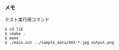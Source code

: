 ### メモ

テスト実行用コマンド
```
$ cd lib
$ cmake .
$ make
$ ./main.out ../sample_data/0XX-*.jpg output.png
```

